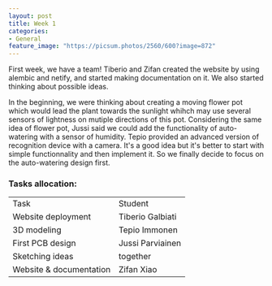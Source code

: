 ```yaml
---
layout: post
title: Week 1
categories:
- General
feature_image: "https://picsum.photos/2560/600?image=872"
---
```


First week, we have a team! Tiberio and Zifan created the website by using alembic and netify, and started making documentation on it. We also started thinking about possible ideas.  

In the beginning, we were thinking about creating a moving flower pot which would lead the plant towards the sunlight whihch may use several sensors of lightness on mutiple directions of this pot. Considering the same idea of flower pot, Jussi said we could add the functionality of auto-watering with a sensor of humidity. Tepio provided an advanced version of recognition device with a camera. It's a good idea but it's better to start with simple functionnality and then implement it. So we finally decide to focus on the auto-watering design first.  
<image url="http://tiberiog.cacsite.com/tiberiog.cacsite.com/xiao/sketches/brainstorming.jpg" />


### Tasks allocation:
<table style= "word-wrap:break-word;word-break:break-all;">
<tr>
<td>Task </td>
<td>Student</td>
</tr>
<tr>
<td>Website deployment </td>
<td>Tiberio Galbiati</td>
</tr>
<tr>
<td>3D modeling </td>
<td>Tepio Immonen</td>
</tr>
<tr>
<td>First PCB design </td>
<td> Jussi Parviainen</td>
</tr>
<tr>
<td>Sketching ideas  </td>
<td>together</td>
</tr>
<tr>
<td>Website & documentation</td>
<td>Zifan Xiao</td>
</tr>
</table>
